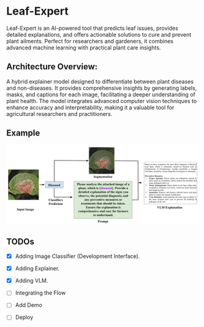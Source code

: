 # Leaf-Expert
Leaf-Expert is an AI-powered tool that predicts leaf issues, provides detailed explanations, and offers actionable solutions to cure and prevent plant ailments. Perfect for researchers and gardeners, it combines advanced machine learning with practical plant care insights.

## Architecture Overview:
A hybrid explainer model designed to differentiate between plant diseases and non-diseases. It provides comprehensive insights by generating labels, masks, and captions for each image, facilitating a deeper understanding of plant health. The model integrates advanced computer vision techniques to enhance accuracy and interpretability, making it a valuable tool for agricultural researchers and practitioners.

## Example 

<p align="center">
  <img src="assets/sample.jpg" alt="Preview">
</p>

## TODOs
- [x] Adding Image Classifier (Development Interface).
- [x] Adding Explainer.
- [x] Adding VLM.
- [ ] Integrating the Flow
- [ ] Add Demo
- [ ] Deploy

